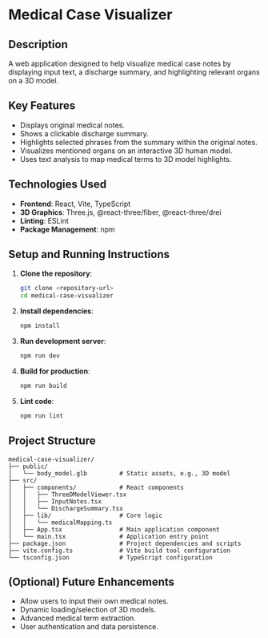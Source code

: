 # Medical Case Visualizer

## Description

A web application designed to help visualize medical case notes by displaying input text, a discharge summary, and highlighting relevant organs on a 3D model.

## Key Features

*   Displays original medical notes.
*   Shows a clickable discharge summary.
*   Highlights selected phrases from the summary within the original notes.
*   Visualizes mentioned organs on an interactive 3D human model.
*   Uses text analysis to map medical terms to 3D model highlights.

## Technologies Used

*   **Frontend**: React, Vite, TypeScript
*   **3D Graphics**: Three.js, @react-three/fiber, @react-three/drei
*   **Linting**: ESLint
*   **Package Management**: npm

## Setup and Running Instructions

1.  **Clone the repository**:
    ```bash
    git clone <repository-url>
    cd medical-case-visualizer
    ```
2.  **Install dependencies**:
    ```bash
    npm install
    ```
3.  **Run development server**:
    ```bash
    npm run dev
    ```
4.  **Build for production**:
    ```bash
    npm run build
    ```
5.  **Lint code**:
    ```bash
    npm run lint
    ```

## Project Structure

```
medical-case-visualizer/
├── public/
│   └── body_model.glb         # Static assets, e.g., 3D model
├── src/
│   ├── components/            # React components
│   │   ├── ThreeDModelViewer.tsx
│   │   ├── InputNotes.tsx
│   │   └── DischargeSummary.tsx
│   ├── lib/                   # Core logic
│   │   └── medicalMapping.ts
│   ├── App.tsx                # Main application component
│   └── main.tsx               # Application entry point
├── package.json               # Project dependencies and scripts
├── vite.config.ts             # Vite build tool configuration
└── tsconfig.json              # TypeScript configuration
```

## (Optional) Future Enhancements

*   Allow users to input their own medical notes.
*   Dynamic loading/selection of 3D models.
*   Advanced medical term extraction.
*   User authentication and data persistence.

